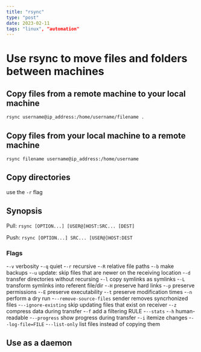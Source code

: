 ```yaml
---
title: "rsync"
type: "post"
date: 2023-02-11
tags: "linux", "automation"
---
```


# Use rsync to move files and folders between machines

## Copy files from a remote machine to your local machine

`rsync username@ip_address:/home/username/filename .`

## Copy files from your local machine to a remote machine

`rsync filename username@ip_address:/home/username`

## Copy directories

use the `-r` flag

## Synopsis

Pull: `rsync [OPTION...] [USER@]HOST:SRC... [DEST]`

Push: `rsync [OPTION...] SRC... [USER@]HOST:DEST`

### Flags

-`-v` verbosity
-`-q` quiet
-`-r` recursive
-`-R` relative file paths
-`-b` make backups
-`-u` update: skip files that are newer on the receiving location
-`-d` transfer directories without recursing
-`-l` copy symlinks as symlinks
-`-L` transform symlinks into referent file/dir
-`-H` preserve hard links
-`-p` preserve permissions
-`-E` preserve executability
-`-t` preserve modification times
-`-n` perform a dry run
-`--remove-source-files` sender removes syncrhonized files
-`--ignore-existing` skip updating files that exist on receiver
-`-z` compress data during transfer
-`-f` add a filtering RULE
-`--stats`
-`-h` human-readable
-`--progress` show progress during transfer
-`-i` itemize changes
-`--log-file=FILE`
-`--list-only` list files instead of copying them

## Use as a daemon
